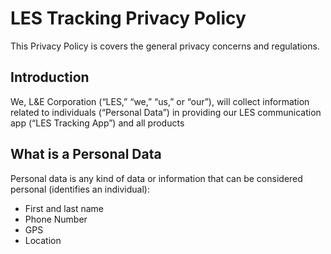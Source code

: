 # LES Tracking Privacy Policy 

This Privacy Policy is covers the general privacy concerns and regulations.

## Introduction

We, L&E Corporation (“LES,” “we,” “us,” or “our”), will collect information related to individuals (“Personal Data”) in providing our LES communication app (“LES Tracking App”) and all products


## What is a Personal Data

Personal data is any kind of data or information that can be considered personal (identifies an individual):

* First and last name
* Phone Number
* GPS
* Location